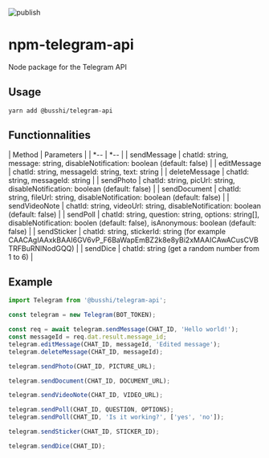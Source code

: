 ![publish](https://github.com/busshi/npm-telegram-api/actions/workflows/publish.yml/badge.svg)

# npm-telegram-api

Node package for the Telegram API

## Usage

`yarn add @busshi/telegram-api`

## Functionnalities

| Method | Parameters |
| *-- | *-- |
| sendMessage | chatId: string, message: string, disableNotification: boolean (default: false) |
| editMessage | chatId: string, messageId: string, text: string |
| deleteMessage | chatId: string, messageId: string |
| sendPhoto | chatId: string, picUrl: string, disableNotification: boolean (default: false) |
| sendDocument | chatId: string, fileUrl: string, disableNotification: boolean (default: false) |
| sendVideoNote | chatId: string, videoUrl: string, disableNotification: boolean (default: false) |
| sendPoll | chatId: string, question: string, options: string[], disableNotification: boolen (default: false), isAnonymous: boolean (default: false) |
| sendSticker | chatId: string, stickerId: string (for example CAACAgIAAxkBAAI6GV6vP_F6BaWapEmBZ2k8e8yBi2xMAAICAwACusCVBTRFBuRNlNodGQQ) |
| sendDice | chatId: string (get a random number from 1 to 6) |

## Example

```js
import Telegram from '@busshi/telegram-api';

const telegram = new Telegram(BOT_TOKEN);

const req = await telegram.sendMessage(CHAT_ID, 'Hello world!');
const messageId = req.dat.result.message_id;
telegram.editMessage(CHAT_ID, messageId, 'Edited message');
telegram.deleteMessage(CHAT_ID, messageId);

telegram.sendPhoto(CHAT_ID, PICTURE_URL);

telegram.sendDocument(CHAT_ID, DOCUMENT_URL);

telegram.sendVideoNote(CHAT_ID, VIDEO_URL);

telegram.sendPoll(CHAT_ID, QUESTION, OPTIONS);
telegram.sendPoll(CHAT_ID, 'Is it working?', ['yes', 'no']);

telegram.sendSticker(CHAT_ID, STICKER_ID);

telegram.sendDice(CHAT_ID);
```

